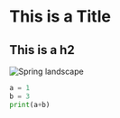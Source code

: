 # This is a Title
## This is a h2
![Spring landscape](https://i.pinimg.com/736x/c7/a5/f0/c7a5f0f1cdb339f411dc18b342c8a922.jpg)

```Python
a = 1
b = 3
print(a+b)
```
